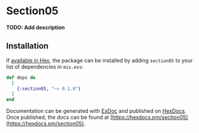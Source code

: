 # Section05

**TODO: Add description**

## Installation

If [available in Hex](https://hex.pm/docs/publish), the package can be installed
by adding `section05` to your list of dependencies in `mix.exs`:

```elixir
def deps do
  [
    {:section05, "~> 0.1.0"}
  ]
end
```

Documentation can be generated with [ExDoc](https://github.com/elixir-lang/ex_doc)
and published on [HexDocs](https://hexdocs.pm). Once published, the docs can
be found at [https://hexdocs.pm/section05](https://hexdocs.pm/section05).

